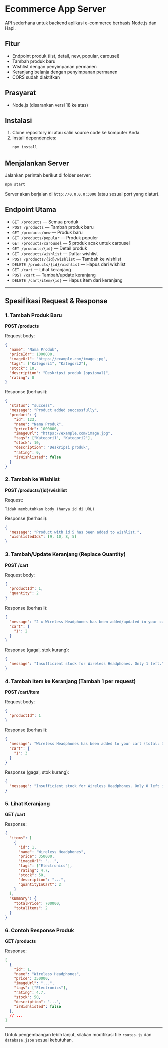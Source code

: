# Ecommerce App Server

API sederhana untuk backend aplikasi e-commerce berbasis Node.js dan Hapi.

## Fitur
- Endpoint produk (list, detail, new, popular, carousel)
- Tambah produk baru
- Wishlist dengan penyimpanan permanen
- Keranjang belanja dengan penyimpanan permanen
- CORS sudah diaktifkan

## Prasyarat
- Node.js (disarankan versi 18 ke atas)

## Instalasi
1. Clone repository ini atau salin source code ke komputer Anda.
2. Install dependencies:
   ```bash
   npm install
   ```

## Menjalankan Server
Jalankan perintah berikut di folder server:
```bash
npm start
```

Server akan berjalan di `http://0.0.0.0:3000` (atau sesuai port yang diatur).

## Endpoint Utama
- `GET /products` — Semua produk
- `POST /products` — Tambah produk baru
- `GET /products/new` — Produk baru
- `GET /products/popular` — Produk populer
- `GET /products/carousel` — 5 produk acak untuk carousel
- `GET /products/{id}` — Detail produk
- `GET /products/wishlist` — Daftar wishlist
- `POST /products/{id}/wishlist` — Tambah ke wishlist
- `DELETE /products/{id}/wishlist` — Hapus dari wishlist
- `GET /cart` — Lihat keranjang
- `POST /cart` — Tambah/update keranjang
- `DELETE /cart/item/{id}` — Hapus item dari keranjang

---

## Spesifikasi Request & Response

### 1. Tambah Produk Baru
**POST /products**

Request body:
```json
{
  "name": "Nama Produk",
  "priceIdr": 1000000,
  "imageUrl": "https://example.com/image.jpg",
  "tags": ["Kategori1", "Kategori2"],
  "stock": 10,
  "description": "Deskripsi produk (opsional)",
  "rating": 0
}
```

Response (berhasil):
```json
{
  "status": "success",
  "message": "Product added successfully",
  "product": {
    "id": 123,
    "name": "Nama Produk",
    "priceIdr": 1000000,
    "imageUrl": "https://example.com/image.jpg",
    "tags": ["Kategori1", "Kategori2"],
    "stock": 10,
    "description": "Deskripsi produk",
    "rating": 0,
    "isWishlisted": false
  }
}
```

### 2. Tambah ke Wishlist
**POST /products/{id}/wishlist**

Request:
```
Tidak membutuhkan body (hanya id di URL)
```
Response (berhasil):
```json
{
  "message": "Product with id 5 has been added to wishlist.",
  "wishlistedIds": [9, 10, 8, 5]
}
```

### 3. Tambah/Update Keranjang (Replace Quantity)
**POST /cart**

Request body:
```json
{
  "productId": 1,
  "quantity": 2
}
```
Response (berhasil):
```json
{
  "message": "2 x Wireless Headphones has been added/updated in your cart.",
  "cart": {
    "1": 2
  }
}
```
Response (gagal, stok kurang):
```json
{
  "message": "Insufficient stock for Wireless Headphones. Only 1 left."
}
```

### 4. Tambah Item ke Keranjang (Tambah 1 per request)
**POST /cart/item**

Request body:
```json
{
  "productId": 1
}
```
Response (berhasil):
```json
{
  "message": "Wireless Headphones has been added to your cart (total: 3).",
  "cart": {
    "1": 3
  }
}
```
Response (gagal, stok kurang):
```json
{
  "message": "Insufficient stock for Wireless Headphones. Only 0 left in cart."
}
```

### 5. Lihat Keranjang
**GET /cart**

Response:
```json
{
  "items": [
    {
      "id": 1,
      "name": "Wireless Headphones",
      "price": 350000,
      "imageUrl": "...",
      "tags": ["Electronics"],
      "rating": 4.7,
      "stock": 50,
      "description": "...",
      "quantityInCart": 2
    }
  ],
  "summary": {
    "totalPrice": 700000,
    "totalItems": 2
  }
}
```

### 6. Contoh Response Produk
**GET /products**

Response:
```json
[
  {
    "id": 1,
    "name": "Wireless Headphones",
    "price": 350000,
    "imageUrl": "...",
    "tags": ["Electronics"],
    "rating": 4.7,
    "stock": 50,
    "description": "...",
    "isWishlisted": false
  },
  // ...
]
```

---

Untuk pengembangan lebih lanjut, silakan modifikasi file `routes.js` dan `database.json` sesuai kebutuhan.
